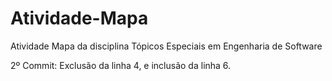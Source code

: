 # Atividade-Mapa
Atividade Mapa da disciplina Tópicos Especiais em Engenharia de Software



2º Commit: Exclusão da linha 4, e inclusão da linha 6.
